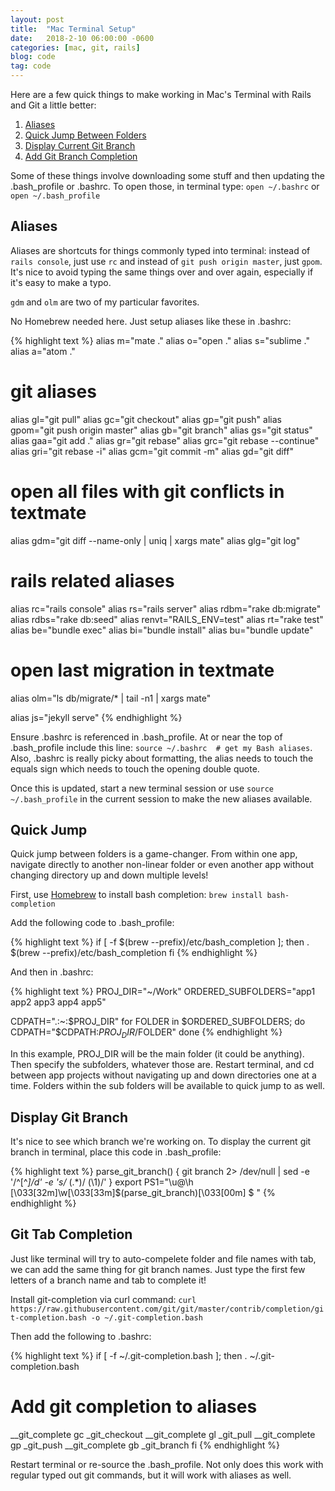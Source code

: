 ```yaml
---
layout: post
title:  "Mac Terminal Setup"
date:   2018-2-10 06:00:00 -0600
categories: [mac, git, rails]
blog: code
tag: code
---
```


Here are a few quick things to make working in Mac's Terminal with Rails and Git a little better:
1. [Aliases](#aliases)
2. [Quick Jump Between Folders](#quick-jump)
3. [Display Current Git Branch](#display-git-branch)
4. [Add Git Branch Completion](#git-tab-completion)

Some of these things involve downloading some stuff and then updating the .bash\_profile or .bashrc. To open those, in terminal type: `open ~/.bashrc` or `open ~/.bash_profile`

## Aliases

Aliases are shortcuts for things commonly typed into terminal: instead of `rails console`, just use `rc` and instead of `git push origin master`, just `gpom`. It's nice to avoid typing the same things over and over again, especially if it's easy to make a typo.

`gdm` and `olm` are two of my particular favorites.

No Homebrew needed here. Just setup aliases like these in .bashrc:

{% highlight text %}
alias m="mate ."
alias o="open ."
alias s="sublime ."
alias a="atom ."

  # git aliases
alias gl="git pull"
alias gc="git checkout"
alias gp="git push"
alias gpom="git push origin master"
alias gb="git branch"
alias gs="git status"
alias gaa="git add ."
alias gr="git rebase"
alias grc="git rebase --continue"
alias gri="git rebase -i"
alias gcm="git commit -m"
alias gd="git diff"
 # open all files with git conflicts in textmate
alias gdm="git diff --name-only | uniq | xargs mate"
alias glg="git log"


  # rails related aliases
alias rc="rails console"
alias rs="rails server"
alias rdbm="rake db:migrate"
alias rdbs="rake db:seed"
alias renvt="RAILS_ENV=test"
alias rt="rake test"
alias be="bundle exec"
alias bi="bundle install"
alias bu="bundle update"
 # open last migration in textmate
alias olm="ls db/migrate/* | tail -n1 | xargs mate"

alias js="jekyll serve"
{% endhighlight %}

Ensure .bashrc is referenced in .bash\_profile. At or near the top of .bash\_profile include this line: `source ~/.bashrc  # get my Bash aliases`. Also, .bashrc is really picky about formatting, the alias needs to touch the equals sign which needs to touch the opening double quote.

Once this is updated, start a new terminal session or use `source ~/.bash_profile` in the current session to make the new aliases available.

## Quick Jump

Quick jump between folders is a game-changer. From within one app, navigate directly to another non-linear folder or even another app without changing directory up and down multiple levels!

First, use [Homebrew](https://brew.sh) to install bash completion: `brew install bash-completion`

Add the following code to .bash\_profile:

{% highlight text %}
if [ -f $(brew --prefix)/etc/bash_completion ]; then
. $(brew --prefix)/etc/bash_completion
fi
{% endhighlight %}

And then in .bashrc:

{% highlight text %}
PROJ_DIR="~/Work"
ORDERED_SUBFOLDERS="app1 app2 app3 app4 app5"

CDPATH=".:~:$PROJ_DIR"
for FOLDER in $ORDERED_SUBFOLDERS; do
  CDPATH="$CDPATH:$PROJ_DIR/$FOLDER"
done
{% endhighlight %}

In this example, PROJ\_DIR will be the main folder (it could be anything). Then specify the subfolders, whatever those are. Restart terminal, and cd between app projects without navigating up and down directories one at a time. Folders within the sub folders will be available to quick jump to as well.

## Display Git Branch

It's nice to see which branch we're working on. To display the current git branch in terminal, place this code in .bash\_profile:

{% highlight text %}
parse_git_branch() {
     git branch 2> /dev/null | sed -e '/^[^*]/d' -e 's/* \(.*\)/ (\1)/'
}
export PS1="\u@\h \[\033[32m\]\w\[\033[33m\]\$(parse_git_branch)\[\033[00m\] $ "
{% endhighlight %}

## Git Tab Completion

Just like terminal will try to auto-compelete folder and file names with tab, we can add the same thing for git branch names. Just type the first few letters of a branch name and tab to complete it!

Install git-completion via curl command: `curl https://raw.githubusercontent.com/git/git/master/contrib/completion/git-completion.bash -o ~/.git-completion.bash`

Then add the following to .bashrc:

{% highlight text %}
if [ -f ~/.git-completion.bash ]; then
  . ~/.git-completion.bash

  # Add git completion to aliases
  __git_complete gc _git_checkout
  __git_complete gl _git_pull
  __git_complete gp _git_push
  __git_complete gb _git_branch
fi
{% endhighlight %}

Restart terminal or re-source the .bash\_profile. Not only does this work with regular typed out git commands, but it will work with aliases as well.
